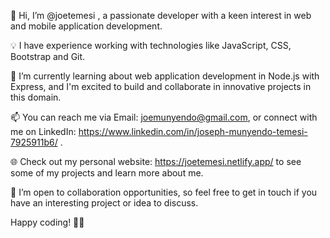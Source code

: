 👋 Hi, I’m @joetemesi , a passionate developer with a keen interest in web and mobile application development.

💡 I have experience working with technologies like JavaScript, CSS, Bootstrap and Git.

🌱 I’m currently learning about web application development in Node.js with Express, and I'm excited to build and collaborate in innovative projects in this domain.

📫 You can reach me via Email: joemunyendo@gmail.com, or connect with me on LinkedIn: https://www.linkedin.com/in/joseph-munyendo-temesi-7925911b6/ .

🌐 Check out my personal website: https://joetemesi.netlify.app/ to see some of my projects and learn more about me.

🤝 I’m open to collaboration opportunities, so feel free to get in touch if you have an interesting project or idea to discuss.

Happy coding! 👨‍💻


<!---
joetemesi/joetemesi is a ✨ special ✨ repository because its `README.md` (this file) appears on your GitHub profile.
You can click the Preview link to take a look at your changes.
--->
